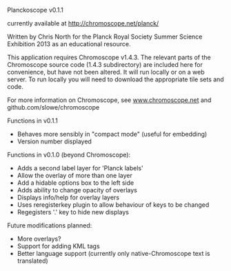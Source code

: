 Planckoscope v0.1.1

currently available at http://chromoscope.net/planck/

Written by Chris North for the Planck Royal Society Summer Science Exhibition 2013 as an educational resource.

This application requires Chromoscope v1.4.3.
The relevant parts of the Chromoscope source code (1.4.3 subdirectory) are included here for convenience, but have not been altered.
It will run locally or on a web server. To run locally you will need to download the appropriate tile sets and code.

For more information on Chromoscope, see www.chromoscope.net and github.com/slowe/chromoscope

Functions in v0.1.1
 * Behaves more sensibly in "compact mode" (useful for embedding)
 * Version number displayed

Functions in v0.1.0 (beyond Chromoscope):
 * Adds a second label layer for 'Planck labels'
 * Allow the overlay of more than one layer
 * Add a hidable options box to the left side
 * Adds ability to change opacity of overlays
 * Displays info/help for overlay layers
 * Uses reregisterkey plugin to allow behaviour of keys to be changed
 * Regegisters '.' key to hide new displays
 
Future modifications planned:
 * More overlays?
 * Support for adding KML tags
 * Better language support (currently only native-Chromoscope text is translated)


